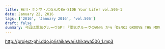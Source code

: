 ```yaml
---
title: 石川・ホンマ・ぶるんのBe-SIDE Your Life! vol.506-1
date: January 22, 2016
tags: ['2016', 'January 2016', 'vol.506']
draft: false
summary: 今回は電気グルーヴSP！「電気グルーヴのANN」から「DENKI GROOVE THE MOVIE?」までたっぷり話しております。ISHII
---
```


http://project-phi.ddo.jp/ishikawa/ishikawa506_1.mp3